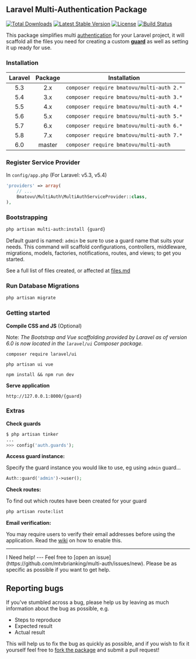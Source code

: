 ## Laravel Multi-Authentication Package

[![Total Downloads](https://poser.pugx.org/bmatovu/multi-auth/downloads)](https://packagist.org/packages/bmatovu/multi-auth)
[![Latest Stable Version](https://poser.pugx.org/bmatovu/multi-auth/v/stable)](https://packagist.org/packages/bmatovu/multi-auth)
[![License](https://poser.pugx.org/bmatovu/multi-auth/license)](https://packagist.org/packages/bmatovu/multi-auth)
[![Build Status](https://travis-ci.org/mtvbrianking/multi-auth.svg?branch=master)](https://travis-ci.org/mtvbrianking/multi-auth)

This package simplifies multi [authentication](https://laravel.com/docs/master/authentication) for your Laravel project, 
it will scaffold all the files you need for creating a custom [**guard**](https://laravel.com/docs/master/authentication#adding-custom-guards) as well as setting it up ready for use.

### Installation

| Laravel | Package | Installation                             |
| :-----: | :----: | ----------------------------------------- |
| 5.3     | 2.x    | `composer require bmatovu/multi-auth 2.*` |
| 5.4     | 3.x    | `composer require bmatovu/multi-auth 3.*` |
| 5.5     | 4.x    | `composer require bmatovu/multi-auth 4.*` |
| 5.6     | 5.x    | `composer require bmatovu/multi-auth 5.*` |
| 5.7     | 6.x    | `composer require bmatovu/multi-auth 6.*` |
| 5.8     | 7.x    | `composer require bmatovu/multi-auth 7.*` |
| 6.0     | master | `composer require bmatovu/multi-auth`     |

### Register Service Provider 

In `config/app.php` (For Laravel: v5.3, v5.4)
```php
'providers' => array(
    // ...
    Bmatovu\MultiAuth\MultiAuthServiceProvider::class,
),
```

### Bootstrapping

```bash
php artisan multi-auth:install {guard}
```

Default guard is named: `admin` be sure to use a guard name that suits your needs.
This command will scaffold configurations, controllers, middleware, migrations, models, factories, notifications, routes, and views; to get you started.

See a full list of files created, or affected at [files.md](https://github.com/mtvbrianking/multi-auth/blob/master/files.md)

### Run Database Migrations

```bash
php artisan migrate
```

### Getting started

**Compile CSS and JS** (Optional)

Note: _The Bootstrap and Vue scaffolding provided by Laravel as of version 6.0 is now located in the `laravel/ui` Composer package._

```
composer require laravel/ui

php artisan ui vue

npm install && npm run dev
```

**Serve application**

```
http://127.0.0.1:8000/{guard}
```

### Extras

**Check guards**

```php
$ php artisan tinker
...
>>> config('auth.guards');
```

**Access guard instance:**

Specify the guard instance you would like to use, eg using `admin` guard...

```php
Auth::guard('admin')->user();
```

**Check routes:** 

To find out which routes have been created for your guard

```bash
php artisan route:list
```

**Email verification:** 

You may require users to verify their email addresses before using the application. 
Read the [wiki](https://github.com/mtvbrianking/multi-auth/wiki/Email-Verification) on how to enable this.

<hr/>
I Need help!
---
Feel free to [open an issue](https://github.com/mtvbrianking/multi-auth/issues/new). Please be as specific as possible if you want to get help.

Reporting bugs
--
If you've stumbled across a bug, please help us by leaving as much information about the bug as possible, e.g.
- Steps to reproduce
- Expected result
- Actual result

This will help us to fix the bug as quickly as possible, and if you wish to fix it yourself feel free to [fork the package](https://github.com/mtvbrianking/multi-auth) and submit a pull request!

